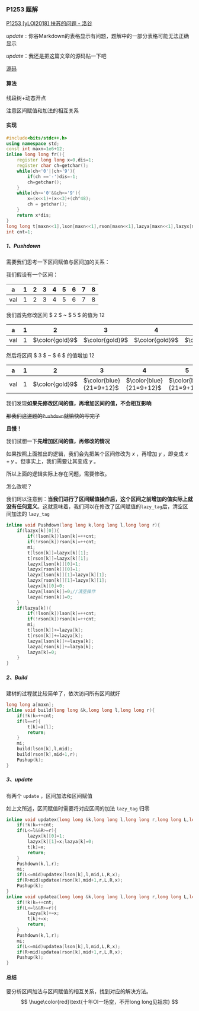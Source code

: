 ### P1253 题解

[P1253 \[yLOI2018\] 扶苏的问题 - 洛谷](https://www.luogu.com.cn/problem/P1253)

$update: \text{你谷Markdown的表格显示有问题，题解中的一部分表格可能无法正确显示}$

$update：\text{我还是把这篇文章的源码贴一下吧}$

[源码](https://www.luogu.com.cn/paste/d3e6rd9q)

#### 算法

线段树+动态开点

注意区间赋值和加法的相互关系

#### 实现

```cpp
#include<bits/stdc++.h>
using namespace std;
const int maxn=1e6+12;
inline long long fr(){
    register long long x=0,dis=1;
    register char ch=getchar();
    while(ch<'0'||ch>'9'){
        if(ch =='-')dis=-1;
        ch=getchar();
    }
    while(ch>='0'&&ch<='9'){
        x=(x<<1)+(x<<3)+(ch^48);
        ch = getchar();
    }
    return x*dis;
}
long long t[maxn<<1],lson[maxn<<1],rson[maxn<<1],lazya[maxn<<1],lazyx[maxn<<1][2];//动态开点 lazya->加 lazyx->赋值
int cnt=1;
```

##### 1、Pushdown

需要我们思考一下区间赋值与区间加的关系：

我们假设有一个区间：

| a    | 1    | 2    | 3    | 4    | 5    | 6    | 7    | 8    |
| ---- | ---- | ---- | ---- | ---- | ---- | ---- | ---- | ---- |
| val  | 1    | 2    | 3    | 4    | 5    | 6    | 7    | 8    |

我们首先修改区间 $ 2 $ ~ $ 5 $ 的值为 $12$ 

| a    | 1    | 2                 | 3    | 4    | 5    | 6    | 7    | 8    |
| ---- | ---- | ----------------- | ---- | ---- | ---- | ---- | ---- | ---- |
| val  | 1    | $\color{gold}9$ | $\color{gold}9$ | $\color{gold}9$ | $\color{gold}9$ | 6    | 7    | 8    |

 然后将区间 $ 3 $ ~ $ 6 $ 的值增加 $12$ 

| a    | 1    | 2                 | 3    | 4    | 5    | 6    | 7    | 8    |
| ---- | ---- | ----------------- | ---- | ---- | ---- | ---- | ---- | ---- |
| val  | 1    | $\color{gold}9$ | $\color{blue}{21=9+12}$ | $\color{blue}{21=9+12}$ | $\color{blue}{21=9+12}$ | $\color{blue}{18=6+12}$    | 7    | 8    |

我们发现**如果先修改区间的值，再增加区间的值，不会相互影响**

~~那我们这道题的`Pushdown`就愉快的写完了~~

**且慢！**

我们试想一下**先增加区间的值，再修改的情况**

如果按照上面推出的逻辑，我们会先把某个区间修改为 $x$ ，再增加 $y$ ，即变成 $x+y$ 。但事实上，我们需要让其变成 $y$ 。

所以上面的逻辑实际上存在问题，需要修改。

怎么改呢？

我们珂以注意到：**当我们进行了区间赋值操作后，这个区间之前增加的值实际上就没有任何意义**。这就意味着，我们珂以在修改了区间赋值的`lazy_tag`后，清空区间加法的 `lazy_tag` 

```cpp
inline void Pushdown(long long k,long long l,long long r){
    if(lazyx[k][0]){
        if(!lson[k])lson[k]=++cnt;
        if(!rson[k])rson[k]=++cnt;
        mi;
        t[lson[k]]=lazyx[k][1];
        t[rson[k]]=lazyx[k][1];
        lazyx[lson[k]][0]=1;
        lazyx[rson[k]][0]=1;
        lazyx[lson[k]][1]=lazyx[k][1];
        lazyx[rson[k]][1]=lazyx[k][1];
        lazyx[k][0]=0;
        lazya[lson[k]]=0;//清空操作
        lazya[rson[k]]=0;
    }
    if(lazya[k]){
        if(!lson[k])lson[k]=++cnt;
        if(!rson[k])rson[k]=++cnt;
        mi;
        t[lson[k]]+=lazya[k];
        t[rson[k]]+=lazya[k];
        lazya[lson[k]]+=lazya[k];
        lazya[rson[k]]+=lazya[k];
        lazya[k]=0;
    }
}
```

##### 2、Build

建树的过程就比较简单了，依次访问所有区间就好

```cpp
long long a[maxn];
inline void build(long long &k,long long l,long long r){
    if(!k)k=++cnt;
    if(l==r){
        t[k]=a[l];
        return;
    }
    mi;
    build(lson[k],l,mid);
    build(rson[k],mid+1,r);
    Pushup(k);
}
```

##### 3、update

有两个 `update` ，区间加法和区间赋值

如上文所述，区间赋值时需要将对应区间的加法 `lazy_tag` 归零

```cpp
inline void updatex(long long &k,long long l,long long r,long long L,long long R,long long x){
    if(!k)k=++cnt;
    if(L<=l&&R>=r){
        lazyx[k][0]=1;
        lazyx[k][1]=x;lazya[k]=0;
        t[k]=x;
        return;
    }
    Pushdown(k,l,r);
    mi;
    if(L<=mid)updatex(lson[k],l,mid,L,R,x);
    if(R>mid)updatex(rson[k],mid+1,r,L,R,x);
    Pushup(k);
}
inline void updatea(long long &k,long long l,long long r,long long L,long long R,long long x){
    if(!k)k=++cnt;
    if(L<=l&&R>=r){
        lazya[k]+=x;
        t[k]+=x;
        return;
    }
    Pushdown(k,l,r);
    mi;
    if(L<=mid)updatea(lson[k],l,mid,L,R,x);
    if(R>mid)updatea(rson[k],mid+1,r,L,R,x);
    Pushup(k);
}
```


#### 总结

要分析区间加法与区间赋值的相互关系，找到对应的解决方法。
$$
\huge\color{red}\text{十年OI一场空，不开long long见祖宗}
$$
